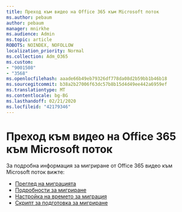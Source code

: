 ```yaml
---
title: Преход към видео на Office 365 към Microsoft поток
ms.author: pebaum
author: pebaum
manager: mnirkhe
ms.audience: Admin
ms.topic: article
ROBOTS: NOINDEX, NOFOLLOW
localization_priority: Normal
ms.collection: Adm_O365
ms.custom:
- "9001508"
- "3568"
ms.openlocfilehash: aaade66b49eb79326df778da08d2b59bb1b46b18
ms.sourcegitcommit: b38a2b27006f63dc57b8b15d4d49ee442a6959ef
ms.translationtype: MT
ms.contentlocale: bg-BG
ms.lasthandoff: 02/21/2020
ms.locfileid: "42179346"
---
```

# <a name="office-365-video-transition-to-microsoft-stream"></a>Преход към видео на Office 365 към Microsoft поток

За подробна информация за мигриране от Office 365 видео към Microsoft поток вижте:

- [Преглед на миграцията](https://docs.microsoft.com/en-us/stream/migrate-from-office-365)
- [Подробности за мигриране](https://docs.microsoft.com/en-us/stream/migration-experience)
- [Настройка на времето за миграция](https://docs.microsoft.com/en-us/stream/migration-o365video-timing-setting)
- [Скрипт за подготовка за мигриране](https://docs.microsoft.com/en-us/stream/migration-o365video-prep)
